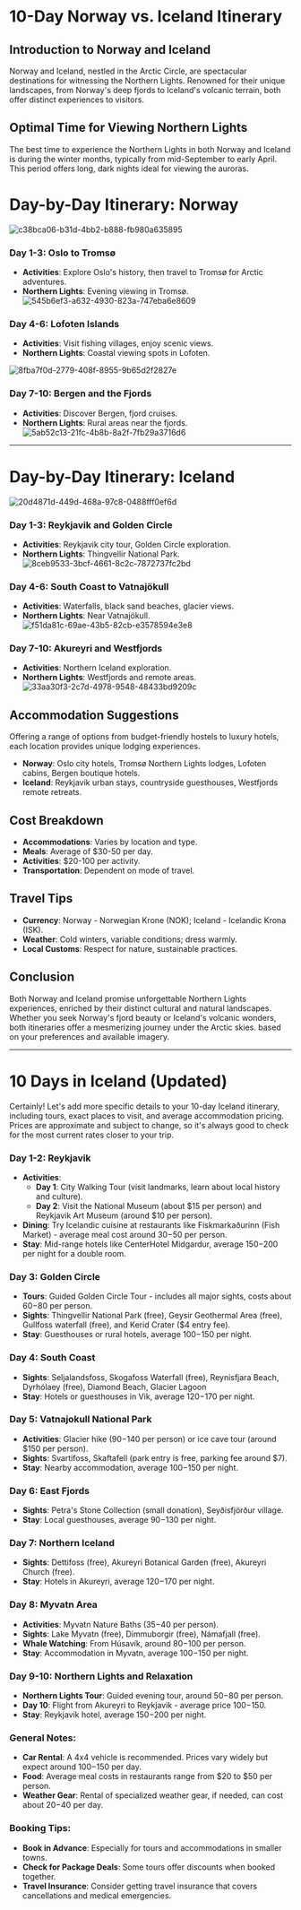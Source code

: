 # 10-Day Norway vs. Iceland Itinerary

## Introduction to Norway and Iceland
Norway and Iceland, nestled in the Arctic Circle, are spectacular destinations for witnessing the Northern Lights. Renowned for their unique landscapes, from Norway's deep fjords to Iceland's volcanic terrain, both offer distinct experiences to visitors.


## Optimal Time for Viewing Northern Lights
The best time to experience the Northern Lights in both Norway and Iceland is during the winter months, typically from mid-September to early April. This period offers long, dark nights ideal for viewing the auroras.


# Day-by-Day Itinerary: Norway
![c38bca06-b31d-4bb2-b888-fb980a635895](https://github.com/rmete/travel/assets/46465233/9e0b50f4-2f17-4916-9443-6806e79a1c50)


### Day 1-3: Oslo to Tromsø
- **Activities**: Explore Oslo's history, then travel to Tromsø for Arctic adventures.
- **Northern Lights**: Evening viewing in Tromsø.
![545b6ef3-a632-4930-823a-747eba6e8609](https://github.com/rmete/travel/assets/46465233/33b55dbb-5f8e-4434-ad9c-ec7ef911d05b)



### Day 4-6: Lofoten Islands
- **Activities**: Visit fishing villages, enjoy scenic views.
- **Northern Lights**: Coastal viewing spots in Lofoten.

![8fba7f0d-2779-408f-8955-9b65d2f2827e](https://github.com/rmete/travel/assets/46465233/58f7839a-b5f1-4bb7-b9fb-19c8982d0470)



### Day 7-10: Bergen and the Fjords
- **Activities**: Discover Bergen, fjord cruises.
- **Northern Lights**: Rural areas near the fjords.
![5ab52c13-21fc-4b8b-8a2f-7fb29a3716d6](https://github.com/rmete/travel/assets/46465233/31a043ae-4ffb-43fa-baaa-d2ad73031f54)

---


# Day-by-Day Itinerary: Iceland
![20d4871d-449d-468a-97c8-0488fff0ef6d](https://github.com/rmete/travel/assets/46465233/52384671-0c5d-49de-97e8-66635599b8e9)


### Day 1-3: Reykjavik and Golden Circle
- **Activities**: Reykjavik city tour, Golden Circle exploration.
- **Northern Lights**: Thingvellir National Park.
![8ceb9533-3bcf-4661-8c2c-7872737fc2bd](https://github.com/rmete/travel/assets/46465233/3ed3e5b6-c864-426c-b0bf-7d3d9d92f0bb)



### Day 4-6: South Coast to Vatnajökull
- **Activities**: Waterfalls, black sand beaches, glacier views.
- **Northern Lights**: Near Vatnajökull.
![f51da81c-69ae-43b5-82cb-e3578594e3e8](https://github.com/rmete/travel/assets/46465233/0764a1ce-f033-430b-8506-2df1000d219b)



### Day 7-10: Akureyri and Westfjords
- **Activities**: Northern Iceland exploration.
- **Northern Lights**: Westfjords and remote areas.
![33aa30f3-2c7d-4978-9548-48433bd9209c](https://github.com/rmete/travel/assets/46465233/a9e1a3cb-ec31-4427-af06-621fe900cdcb)



## Accommodation Suggestions
Offering a range of options from budget-friendly hostels to luxury hotels, each location provides unique lodging experiences.

- **Norway**: Oslo city hotels, Tromsø Northern Lights lodges, Lofoten cabins, Bergen boutique hotels.
- **Iceland**: Reykjavik urban stays, countryside guesthouses, Westfjords remote retreats.


## Cost Breakdown
- **Accommodations**: Varies by location and type.
- **Meals**: Average of $30-50 per day.
- **Activities**: $20-100 per activity.
- **Transportation**: Dependent on mode of travel.


## Travel Tips
- **Currency**: Norway - Norwegian Krone (NOK); Iceland - Icelandic Krona (ISK).
- **Weather**: Cold winters, variable conditions; dress warmly.
- **Local Customs**: Respect for nature, sustainable practices.

## Conclusion
Both Norway and Iceland promise unforgettable Northern Lights experiences, enriched by their distinct cultural and natural landscapes. Whether you seek Norway's fjord beauty or Iceland's volcanic wonders, both itineraries offer a mesmerizing journey under the Arctic skies.
based on your preferences and available imagery.



---

# 10 Days in Iceland (Updated)
Certainly! Let's add more specific details to your 10-day Iceland itinerary, including tours, exact places to visit, and average accommodation pricing. Prices are approximate and subject to change, so it's always good to check for the most current rates closer to your trip.

### Day 1-2: Reykjavik
- **Activities**: 
  - **Day 1**: City Walking Tour (visit landmarks, learn about local history and culture).
  - **Day 2**: Visit the National Museum (about $15 per person) and Reykjavik Art Museum (around $10 per person).
- **Dining**: Try Icelandic cuisine at restaurants like Fiskmarkaðurinn (Fish Market) - average meal cost around $30-$50 per person.
- **Stay**: Mid-range hotels like CenterHotel Midgardur, average $150-$200 per night for a double room.

### Day 3: Golden Circle
- **Tours**: Guided Golden Circle Tour - includes all major sights, costs about $60-$80 per person.
- **Sights**: Thingvellir National Park (free), Geysir Geothermal Area (free), Gullfoss waterfall (free), and Kerid Crater ($4 entry fee).
- **Stay**: Guesthouses or rural hotels, average $100-$150 per night.

### Day 4: South Coast
- **Sights**: Seljalandsfoss, Skogafoss Waterfall (free), Reynisfjara Beach, Dyrhólaey (free), Diamond Beach, Glacier Lagoon
- **Stay**: Hotels or guesthouses in Vik, average $120-$170 per night.

### Day 5: Vatnajokull National Park
- **Activities**: Glacier hike ($90-$140 per person) or ice cave tour (around $150 per person).
- **Sights**: Svartifoss, Skaftafell (park entry is free, parking fee around $7).
- **Stay**: Nearby accommodation, average $100-$150 per night.

### Day 6: East Fjords
- **Sights**: Petra's Stone Collection (small donation), Seyðisfjörður village.
- **Stay**: Local guesthouses, average $90-$130 per night.

### Day 7: Northern Iceland
- **Sights**: Dettifoss (free), Akureyri Botanical Garden (free), Akureyri Church (free).
- **Stay**: Hotels in Akureyri, average $120-$170 per night.

### Day 8: Myvatn Area
- **Activities**: Myvatn Nature Baths ($35-$40 per person).
- **Sights**: Lake Myvatn (free), Dimmuborgir (free), Námafjall (free).
- **Whale Watching**: From Húsavík, around $80-$100 per person.
- **Stay**: Accommodation in Myvatn, average $100-$150 per night.

### Day 9-10: Northern Lights and Relaxation
- **Northern Lights Tour**: Guided evening tour, around $50-$80 per person.
- **Day 10**: Flight from Akureyri to Reykjavik - average price $100-$150.
- **Stay**: Reykjavik hotel, average $150-$200 per night.

### General Notes:
- **Car Rental**: A 4x4 vehicle is recommended. Prices vary widely but expect around $100-$150 per day.
- **Food**: Average meal costs in restaurants range from $20 to $50 per person.
- **Weather Gear**: Rental of specialized weather gear, if needed, can cost about $20-$40 per day.

### Booking Tips:
- **Book in Advance**: Especially for tours and accommodations in smaller towns.
- **Check for Package Deals**: Some tours offer discounts when booked together.
- **Travel Insurance**: Consider getting travel insurance that covers cancellations and medical emergencies.


